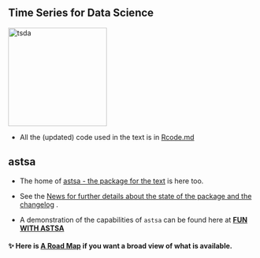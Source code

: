 ## Time Series for Data Science

<img src="https://github.com/nickpoison/astsa/blob/master/fun_with_astsa/figs/tsda.jpg" alt="tsda"  height="200" > 


- All the (updated) code used in the text  is in [Rcode.md](https://github.com/nickpoison/tsda/blob/master/Rcode.md)



## astsa

- The home of [astsa - the package for the text](https://github.com/nickpoison/astsa) is here too.

- See the [News for further details about the state of the package and the changelog](https://github.com/nickpoison/astsa/blob/master/NEWS.md) .

- A demonstration of the capabilities of `astsa` can be found here at
[**FUN WITH ASTSA**](https://github.com/nickpoison/astsa/blob/master/fun_with_astsa/fun_with_astsa.md)

 #### &#10024; Here is [A Road Map](https://nickpoison.github.io/) if you want a broad view of what is available.
